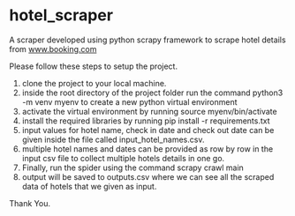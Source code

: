 # hotel_scraper

A scraper developed using python scrapy framework to scrape hotel details from www.booking.com  

Please follow these steps to setup the project.  
1) clone the project to your local machine.  
2) inside the root directory of the project folder run the command python3 -m venv myenv to create a new python virtual environment  
3) activate the virtual environment by running source myenv/bin/activate  
4) install the required libraries by running pip install -r requirements.txt
5) input values for hotel name, check in date and check out date can be given inside the file called input_hotel_names.csv.
6) multiple hotel names and dates can be provided as row by row in the input csv file to collect multiple hotels details in one go.
7) Finally, run the spider using the command scrapy crawl main
8) output will be saved to outputs.csv where we can see all the scraped data of hotels that we given as input.

Thank You.

